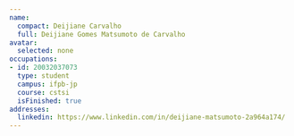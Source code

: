 ```yaml
---
name:
  compact: Deijiane Carvalho
  full: Deijiane Gomes Matsumoto de Carvalho
avatar:
  selected: none
occupations:
- id: 20032037073
  type: student
  campus: ifpb-jp
  course: cstsi
  isFinished: true
addresses:
  linkedin: https://www.linkedin.com/in/deijiane-matsumoto-2a964a174/
---
```

